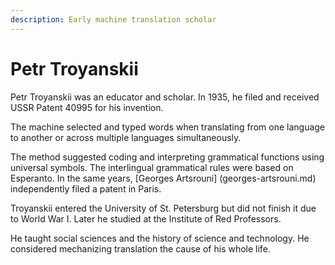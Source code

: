 ```yaml
---
description: Early machine translation scholar
---
```

# Petr Troyanskii
Petr Troyanskii was an educator and scholar. In 1935, he filed and received USSR Patent 40995 for his invention. 

The machine selected and typed words when translating from one language to another 
or across multiple languages simultaneously.

The method suggested coding and interpreting grammatical functions using universal symbols. 
The interlingual grammatical rules were based on Esperanto. In the same years, 
[Georges Artsrouni] (georges-artsrouni.md) independently filed a patent in Paris. 

Troyanskii entered the University of St. Petersburg but did not finish it due to World War I. 
Later he studied at the Institute of Red Professors. 

He taught social sciences and the history of science and technology. 
He considered mechanizing translation the cause of his whole life. 
